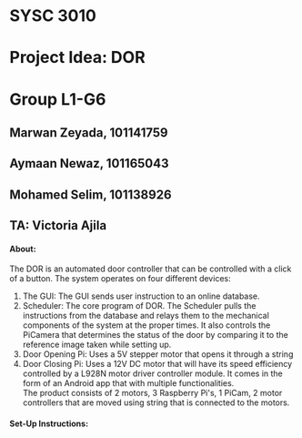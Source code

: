 # SYSC 3010

# Project Idea: DOR
# Group L1-G6
## Marwan Zeyada, 101141759
## Aymaan Newaz, 101165043
## Mohamed Selim, 101138926
## TA: Victoria Ajila

#### About:
The DOR is an automated door controller that can be controlled with a click of a button. 
The system operates on four different devices:
1. The GUI: The GUI sends user instruction to an online database. 
2. Scheduler: The core program of DOR. The Scheduler pulls the instructions from the database and relays them to the mechanical components of the system at the proper times. It also controls the PiCamera that determines the status of the door by comparing it to the reference image taken while setting up. 
3. Door Opening Pi: Uses a 5V stepper motor that opens it through a string
4. Door Closing Pi: Uses a 12V DC motor that will have its speed efficiency controlled by a L928N motor driver controller module. 
It comes in the form of an Android app that with multiple functionalities.  
The product consists of 2 motors, 3 Raspberry Pi's, 1 PiCam, 2 motor controllers that are moved using string that is connected to the motors. 

#### Set-Up Instructions:


